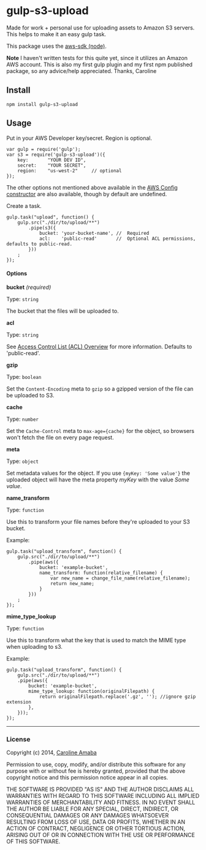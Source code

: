 # gulp-s3-upload

Made for work + personal use for uploading assets to Amazon S3 servers.  
This helps to make it an easy gulp task.

This package uses the [aws-sdk (node)](http://aws.amazon.com/sdk-for-node-js/).


**Note**
I haven't written tests for this quite yet, since it utilizes an Amazon AWS account.
This is also my first gulp plugin and my first npm published package, so any advice/help appreciated.
Thanks, Caroline

## Install
    npm install gulp-s3-upload

## Usage

Put in your AWS Developer key/secret. Region is optional.

    var gulp = require('gulp');
    var s3 = require('gulp-s3-upload')({
        key:       "YOUR DEV ID",
        secret:    "YOUR SECRET",
        region:    "us-west-2"     // optional
    });

The other options not mentioned above available in the [AWS Config constructor](http://docs.aws.amazon.com/AWSJavaScriptSDK/latest/AWS/Config.html#constructor-property) are also available, though by default are undefined.

Create a task.

    gulp.task("upload", function() {
        gulp.src("./dir/to/upload/**")
            .pipe(s3({
                bucket: 'your-bucket-name', //  Required
                acl:    'public-read'       //  Optional ACL permissions, defaults to public-read.
            }))
        ;
    });


#### Options

**bucket** *(required)*

Type: `string`

The bucket that the files will be uploaded to.


**acl**

Type: `string`

See [Access Control List (ACL) Overview](http://docs.aws.amazon.com/AmazonS3/latest/dev/acl-overview.html)
for more information.  Defaults to 'public-read'.

**gzip**

Type: `boolean`

Set the `Content-Encoding` meta to `gzip` so a gzipped version of the file can be uploaded to S3.

**cache**

Type: `number`

Set the `Cache-Control` meta to `max-age={cache}` for the object, so browsers won't fetch the file on every page request.

**meta**

Type: `object`

Set metadata values for the object. If you use `{myKey: 'Some value'}` the uploaded object will have the meta property *myKey* with the value *Some value*.

**name_transform**

Type: `function`

Use this to transform your file names before they're uploaded to your S3 bucket.

Example:

    gulp.task("upload_transform", function() {
        gulp.src("./dir/to/upload/**")
            .pipe(aws({
                bucket: 'example-bucket',
                name_transform: function(relative_filename) {
                    var new_name = change_file_name(relative_filename);
                    return new_name;
                }
            }))
        ;
    });

**mime_type_lookup**

Type: `function`

Use this to transform what the key that is used to match the MIME type when uploading to s3.

Example:

    gulp.task("upload_transform", function() {
        gulp.src("./dir/to/upload/**")
        .pipe(aws({
            bucket: 'example-bucket',
            mime_type_lookup: function(originalFilepath) {
                return originalFilepath.replace('.gz', ''); //ignore gzip extension
            },
        }));
    });


----------------------------------------------------

### License
Copyright (c) 2014, [Caroline Amaba](mailto:caroline.amaba@gmail.com)

Permission to use, copy, modify, and/or distribute this software for any purpose with or without fee is hereby granted, provided that the above copyright notice and this permission notice appear in all copies.

THE SOFTWARE IS PROVIDED "AS IS" AND THE AUTHOR DISCLAIMS ALL WARRANTIES WITH REGARD TO THIS SOFTWARE INCLUDING ALL IMPLIED WARRANTIES OF MERCHANTABILITY AND FITNESS. IN NO EVENT SHALL THE AUTHOR BE LIABLE FOR ANY SPECIAL, DIRECT, INDIRECT, OR CONSEQUENTIAL DAMAGES OR ANY DAMAGES WHATSOEVER RESULTING FROM LOSS OF USE, DATA OR PROFITS, WHETHER IN AN ACTION OF CONTRACT, NEGLIGENCE OR OTHER TORTIOUS ACTION, ARISING OUT OF OR IN CONNECTION WITH THE USE OR PERFORMANCE OF THIS SOFTWARE.

